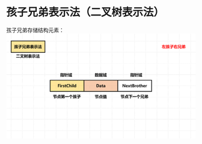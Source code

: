 

# 孩子兄弟表示法（二叉树表示法）

孩子兄弟存储结构元素：
![由双指针构成的](/imgs/2025-06-30/7lNoRu6sUzY0lXIn.png)

<!--stackedit_data:
eyJoaXN0b3J5IjpbLTE3Mzg5ODk4OTMsLTExNTkwNDQwNzgsNT
YxOTk1NDkyXX0=
-->